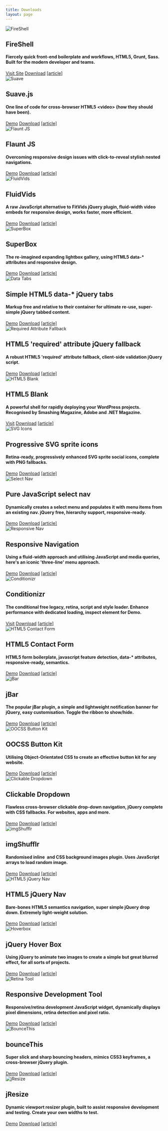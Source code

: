 ```yaml
---
title: Downloads
layout: page
---
```


<div class="download-item">
  <img src="/assets/img/downloads/fireshell.jpg" alt="FireShell">
  <div class="download-details">
    <h2>FireShell</h2>
    <h4>Fiercely quick front-end boilerplate and workflows, HTML5, Grunt, Sass. Built for the modern developer and teams.</h4>
    <a href="//getfireshell.com" onclick="_gaq.push(['_trackEvent', 'Click', 'View FireShell', 'FireShell']);">Visit Site</a>
    <a href="//github.com/toddmotto/fireshell/archive/master.zip" onclick="_gaq.push(['_trackEvent', 'Click', 'Download FireShell', 'Download FireShell']);">Download</a>
    <a href="//toddmotto.com/fireshell-fiercely-quick-front-end-boilerplate-and-workflows">[article]</a>
  </div>
</div>
<div class="download-item">
  <img src="/assets/img/downloads/suave.jpg" alt="Suave">
  <div class="download-details">
    <h2>Suave.js</h2>
    <h4>One line of code for cross-browser HTML5 &lt;video&gt; (how they should have been).</h4>
    <a href="//toddmotto.com/labs/suave" onclick="_gaq.push(['_trackEvent', 'Click', 'Demo suave', 'suave Demo']);">Demo</a>
    <a href="//github.com/toddmotto/suave/archive/master.zip" onclick="_gaq.push(['_trackEvent', 'Click', 'Download suave', 'Download suave']);">Download</a>
    <a href="//toddmotto.com/hacking-the-html5-video-element-with-suave-js">[article]</a>
  </div>
</div>
<div class="download-item">
  <img src="/assets/img/downloads/flaunt-js.jpg" alt="Flaunt JS">
  <div class="download-details">
    <h2>Flaunt JS</h2>
    <h4>Overcoming responsive design issues with click-to-reveal stylish nested navigations.</h4>
    <a href="//toddmotto.com/labs/flaunt-js" onclick="_gaq.push(['_trackEvent', 'Click', 'Demo Flaunt, 'Flaunt Demo']);">Demo</a>
    <a href="//toddmotto.com/labs/flaunt-js/flaunt-js.zip" onclick="_gaq.push(['_trackEvent', 'Click', 'Download Flaunt, 'Flaunt Download']);">Download</a>
    <a href="//toddmotto.com/flaunt-js-for-stylish-responsive-navigations-with-nested-click-to-reveal">[article]</a>
  </div>
</div>
<div class="download-item">
  <img src="/assets/img/downloads/fluidvids.jpg" alt="FluidVids">
  <div class="download-details">
    <h2>FluidVids</h2>
    <h4>A raw JavaScript alternative to FitVids jQuery plugin, fluid-width video embeds for responsive design, works faster, more efficient.</h4>
    <a href="//toddmotto.com/labs/fluidvids" onclick="_gaq.push(['_trackEvent', 'Click', 'Demo FluidVids, 'FluidVids Demo']);">Demo</a>
    <a href="//github.com/toddmotto/fluidvids/archive/master.zip" onclick="_gaq.push(['_trackEvent', 'Click', 'Download FluidVids, 'FluidVids Download']);">Download</a>
    <a href="//toddmotto.com/fluid-and-responsive-youtube-and-vimeo-videos-with-fluidvids-js">[article]</a>
  </div>
</div>
<div class="download-item">
  <img src="/assets/img/downloads/superbox.jpg" alt="SuperBox">
  <div class="download-details">
    <h2>SuperBox</h2>
    <h4>The re-imagined expanding lightbox gallery, using HTML5 data-* attributes and responsive design.</h4>
    <a href="//toddmotto.com/labs/superbox" onclick="_gaq.push(['_trackEvent', 'Click', 'Demo SuperBox, 'SuperBox Demo']);">Demo</a>
    <a href="//toddmotto.com/labs/superbox/superbox.zip" onclick="_gaq.push(['_trackEvent', 'Click', 'Download SuperBox, 'SuperBox Download']);">Download</a>
    <a href="//toddmotto.com/introducing-superbox-the-reimagined-lightbox-gallery">[article]</a>
  </div>
</div>
<div class="download-item">
  <img src="/assets/img/downloads/data-tabs.jpg" alt="Data Tabs">
  <div class="download-details">
    <h2>Simple HTML5 data-* jQuery tabs</h2>
    <h4>Markup free and relative to their container for ultimate re-use, super-simple jQuery tabbed content.</h4>
    <a href="//toddmotto.com/labs/data-tabs" onclick="_gaq.push(['_trackEvent', 'Click', 'Demo Data Tabs, 'Data Tabs Demo']);">Demo</a>
  <a href="//toddmotto.com/labs/data-tabs/data-tabs.zip" onclick="_gaq.push(['_trackEvent', 'Click', 'Download Data Tabs, 'Data Tabs Download']);">Download</a>
    <a href="//toddmotto.com/simple-html5-data-attribute-jquery-tabs-markup-free-and-relative-to-their-container-for-ultimate-reuse/">[article]</a>
  </div>
</div>
<div class="download-item">
  <img src="/assets/img/downloads/required.jpg" alt="Required Attribute Fallback">
  <div class="download-details">
    <h2>HTML5 'required' attribute jQuery fallback</h2>
    <h4>A robust HTML5 'required' attribute fallback, client-side validation jQuery script.</h4>
    <a href="//toddmotto.com/labs/required-fallback" onclick="_gaq.push(['_trackEvent', 'Click', 'Demo Required Fallback, 'Required Fallback Demo']);">Demo</a>
  <a href="//toddmotto.com/labs/required-fallback/required-fallback.zip" onclick="_gaq.push(['_trackEvent', 'Click', 'Download Required Fallback, 'Required Fallback Download']);">Download</a>
    <a href="//toddmotto.com/progressively-enhancing-html5-forms-creating-a-required-attribute-fallback-with-jquery">[article]</a>
  </div>
</div>
<div class="download-item">
  <img src="/assets/img/downloads/html5blank.jpg" alt="HTML5 Blank">
  <div class="download-details">
    <h2>HTML5 Blank</h2>
    <h4>A powerful shell for rapidly deploying your WordPress projects. Recognised by Smashing Magazine, Adobe and .NET Magazine.</h4>
    <a href="//html5blank.com" target="_blank">Visit</a>
    <a href="//github.com/toddmotto/html5blank/archive/master.zip" onclick="_gaq.push(['_trackEvent', 'Click', 'HTML5 Blank Theme Download', 'HTML5 Blank Download']);">Download</a>
    <a href="//toddmotto.com/html5-blank-rapid-wordpress-theme-development">[article]</a>
  </div>
</div>
<div class="download-item">
  <img src="/assets/img/downloads/svg-icons.jpg" alt="SVG Icons">
  <div class="download-details">
    <h2>Progressive SVG sprite icons</h2>
    <h4>Retina-ready, progressively enhanced SVG sprite social icons, complete with PNG fallbacks.</h4>
    <a href="//toddmotto.com/labs/svg-icons" onclick="_gaq.push(['_trackEvent', 'Click', 'Demo SVG Icons, 'SVG Icons Demo']);">Demo</a>
    <a href="//toddmotto.com/labs/svg-icons/svg-icons.zip" onclick="_gaq.push(['_trackEvent', 'Click', 'Download SVG Icons, 'SVG Icons Download']);">Download</a>
    <a href="//toddmotto.com/progressively-enhanced-svg-sprite-icons/">[article]</a>
  </div>
</div>
<div class="download-item">
  <img src="/assets/img/downloads/select-nav-js.jpg" alt="Select Nav">
  <div class="download-details">
    <h2>Pure JavaScript select nav</h2>
    <h4>Dynamically creates a select menu and populates it with menu items from an existing nav. jQuery free, hierarchy support, responsive-ready.</h4>
    <a href="//toddmotto.com/labs/selectnav" onclick="_gaq.push(['_trackEvent', 'Click', 'Demo Select Nav', 'Select Nav Demo']);" target="_blank">Demo</a>
    <a href="//toddmotto.com/labs/selectnav/selectnav.zip" onclick="_gaq.push(['_trackEvent', 'Click', 'Download Select Nav', 'Select Nav Download']);">Download</a>
    <a href="//toddmotto.com/creating-a-responsive-dynamic-mobile-navigation-from-pure-javascript">[article]</a>
  </div>
</div>
<div class="download-item">
  <img src="/assets/img/downloads/responsive-nav.jpg" alt="Responsive Nav">
  <div class="download-details">
    <h2>Responsive Navigation</h2>
    <h4>Using a fluid-width approach and utilising JavaScript and media queries, here's an iconic 'three-line' menu approach.</h4>
    <a href="//toddmotto.com/labs/responsive-nav" onclick="_gaq.push(['_trackEvent', 'Click', 'Demo Responsive Nav', 'Responsive Nav Demo']);" target="_blank">Demo</a>
    <a href="//toddmotto.com/labs/responsive-nav/responsive-nav.zip" onclick="_gaq.push(['_trackEvent', 'Click', 'Download Responsive Nav', 'Responsive Nav Download']);">Download</a>
    <a href="//toddmotto.com/building-an-html5-responsive-menu-with-media-queries-javascript">[article]</a>
  </div>
</div>
<div class="download-item">
  <img src="/assets/img/downloads/conditionizr.jpg" alt="Conditionizr">
  <div class="download-details">
    <h2>Conditionizr</h2>
    <h4>The conditional free legacy, retina, script and style loader. Enhance performance with dedicated loading, inspect element for Demo.</h4>
    <a href="//conditionizr.com" onclick="_gaq.push(['_trackEvent', 'Click', 'conditionizr.com', 'conditionizr.com']);">Visit</a>
    <a href="//github.com/conditionizr/conditionizr/archive/master.zip" onclick="_gaq.push(['_trackEvent', 'Click', 'Download Conditionizr', 'Conditionizr Download']);">Download</a>
    <a href="//toddmotto.com/meet-conditionizr-the-conditional-free-legacy-retina-script-and-style-loader">[article]</a>
  </div>
</div>
<div class="download-item">
  <img src="/assets/img/downloads/html5-contact.jpg" alt="HTML5 Contact Form">
  <div class="download-details">
    <h2>HTML5 Contact Form</h2>
    <h4>HTML5 form boilerplate, javascript feature detection, data-* attributes, responsive-ready, semantics.</h4>
    <a href="//toddmotto.com/labs/html5-contact-form" onclick="_gaq.push(['_trackEvent', 'Click', 'Demo HTML5 Contact Form, 'HTML5 Contact Form Demo']);">Demo</a>
    <a href="//toddmotto.com/labs/html5-contact-form/html5-contact-form.zip" onclick="_gaq.push(['_trackEvent', 'Click', 'Download HTML5 Contact Form, 'HTML5 Contact Form Download']);">Download</a>
    <a href="//toddmotto.com/creating-an-html5-responsive-ready-contact-form-with-custom-javascript-feature-detection">[article]</a>
  </div>
</div>
<div class="download-item">
  <img src="/assets/img/downloads/jbar.jpg" alt="jBar">
  <div class="download-details">
    <h2>jBar</h2>
    <h4>The popular jBar plugin, a simple and lightweight notification banner for jQuery, easy customisation. Toggle the ribbon to show/hide.</h4>
    <a href="//toddmotto.com/labs/jbar/" onclick="_gaq.push(['_trackEvent', 'Click', 'Demo jBar', 'jBar Demo']);">Demo</a>
    <a href="//toddmotto.com/labs/jbar/jbar_v2.zip" onclick="_gaq.push(['_trackEvent', 'Click', 'Download jBar', 'jBar Download']);">Download</a>
    <a href="//toddmotto.com/jbar-plugin-the-jquery-call-to-action-bar">[article]</a>
  </div>
</div>
<div class="download-item">
  <img src="/assets/img/downloads/oocss-buttons.jpg" alt="OOCSS Button Kit">
  <div class="download-details">
    <h2>OOCSS Button Kit</h2>
    <h4>Utilising Object-Orientated CSS to create an effective button kit for any website.</h4>
    <a href="//toddmotto.com/labs/oocss-buttons" onclick="_gaq.push(['_trackEvent', 'Click', 'Demo OOCSS Buttons', 'OOCSS Buttons Demo']);" target="_blank">Demo</a>
    <a href="//toddmotto.com/labs/oocss-buttons/oocss-buttons.zip" onclick="_gaq.push(['_trackEvent', 'Click', 'Download OOCSS Buttons', 'OOCSS Buttons Download']);">Download</a>
    <a href="//toddmotto.com/getting-started-with-object-orientated-css-oocss-creating-a-button-kit">[article]</a>
  </div>
</div>
<div class="download-item">
  <img src="/assets/img/downloads/clickable-dropdown.jpg" alt="Clickable Dropdown">
  <div class="download-details">
    <h2>Clickable Dropdown</h2>
    <h4>Flawless cross-browser clickable drop-down navigation, jQuery complete with CSS fallbacks. For websites, apps and more.</h4>
    <a href="//toddmotto.com/labs/clickable-dropdown/" onclick="_gaq.push(['_trackEvent', 'Click', 'Clickable Dropdown Demo', 'Clickable Dropdown Demo Button']);">Demo</a>
    <a href="//toddmotto.com/labs/clickable-dropdown/clickable-dropdown.zip" onclick="_gaq.push(['_trackEvent', 'Click', 'Clickable Dropdown Download', 'Clickable Dropdown Download Button']);">Download</a>
    <a href="//toddmotto.com/flawless-clickable-drop-down-navigation">[article]</a>
  </div>
</div>
<div class="download-item">
  <img src="/assets/img/downloads/imgshufflr.jpg" alt="imgShufflr">
  <div class="download-details">
    <h2>imgShufflr</h2>
    <h4>Randomised inline <img> and CSS background images plugin. Uses JavaScript arrays to load random image.</h4>
    <a href="//toddmotto.com/labs/imgshufflr/" onclick="_gaq.push(['_trackEvent', 'Click', 'Demo imgShufflr', 'imgShufflr Demo']);">Demo</a>
    <a href="//toddmotto.com/labs/imgshufflr/imgshufflr.zip" onclick="_gaq.push(['_trackEvent', 'Click', 'Download imgShufflr', 'imgShufflr Download']);">Download</a>
    <a href="//toddmotto.com/imgshufflr-randomised-inline-and-css-background-images-plugin">[article]</a>
  </div>
</div>
<div class="download-item">
  <img src="/assets/img/downloads/html5nav.jpg" alt="HTML5 jQuery Nav">
  <div class="download-details">
    <h2>HTML5 jQuery Nav</h2>
    <h4>Bare-bones HTML5 semantics navigation, super simple jQuery drop down. Extremely light-weight solution.</h4>
    <a href="//toddmotto.com/labs/html5-jquery-nav/" onclick="_gaq.push(['_trackEvent', 'Click', 'HTML5 jQuery Nav Demo', 'HTML5 jQuery Nav Demo Button']);">Demo</a>
    <a href="//toddmotto.com/labs/html5-jquery-nav/html5-jquery-nav.zip" onclick="_gaq.push(['_trackEvent', 'Click', 'Download HTML5 jQuery Nav', 'HTML5 jQuery Nav Download']);">Download</a>
    <a href="//toddmotto.com/html5-and-jquery-super-simple-drop-down-nav">[article]</a>
  </div>
</div>
<div class="download-item">
  <img src="/assets/img/downloads/hoverbox.jpg" alt="Hoverbox">
  <div class="download-details">
    <h2>jQuery Hover Box</h2>
    <h4>Using jQuery to animate two images to create a simple but great blurred effect, for all sorts of projects.</h4>
    <a href="//toddmotto.com/labs/hover-box/" onclick="_gaq.push(['_trackEvent', 'Click', 'jQuery Hover Box Demo', 'jQuery Hover Demo Button']);">Demo</a>
    <a href="//toddmotto.com/labs/hover-box/hover-box.zip" onclick="_gaq.push(['_trackEvent', 'Click', 'jQuery Hover Box Download', 'jQuery Hover Box Download Button']);">Download</a>
    <a href="//toddmotto.com/create-a-simple-jquery-hover-call-to-action-box">[article]</a>
  </div>
</div>
<div class="download-item">
  <img src="/assets/img/downloads/retina.jpg" alt="Retina Tool">
  <div class="download-details">
    <h2>Responsive Development Tool</h2>
    <h4>Responsive/retina development JavaScript widget, dynamically displays pixel dimensions, retina detection and pixel ratio.</h4>
    <a href="//toddmotto.com/labs/viewport-retina/" onclick="_gaq.push(['_trackEvent', 'Click', 'Demo ViewPort Resizer', 'ViewPort Resizer Demo']);">Demo</a>
    <a href="//toddmotto.com/labs/viewport-retina/viewport-retina.zip" onclick="_gaq.push(['_trackEvent', 'Click', 'Download ViewPort Resizer', 'ViewPort Resizer Download']);">Download</a>
    <a href="//toddmotto.com/viewport-dynamic-width-calculation-retina-and-pixel-ratio-javascript-widget">[article]</a>
  </div>
</div>
<div class="download-item">
  <img src="/assets/img/downloads/bounce-this.jpg" alt="BounceThis">
  <div class="download-details">
    <h2>bounceThis</h2>
    <h4>Super slick and sharp bouncing headers, mimics CSS3 keyframes, a cross-browser jQuery plugin.</h4>
    <a href="//toddmotto.com/labs/bouncethis/" onclick="_gaq.push(['_trackEvent', 'Click', 'Demo bounceThis', 'bounceThis Demo']);">Demo</a>
    <a href="//toddmotto.com/labs/bouncethis/bouncethis.zip" onclick="_gaq.push(['_trackEvent', 'Click', 'Download bounceThis', 'bounceThis Download']);">Download</a>
    <a href="//toddmotto.com/bouncethis-plugin-mimics-css3-keyframes-bouncing-header-animations">[article]</a>
  </div>
</div>
<div class="download-item">
  <img src="/assets/img/downloads/jresize.jpg" alt="jResize">
  <div class="download-details">
    <h2>jResize</h2>
    <h4>Dynamic viewport resizer plugin, built to assist responsive development and testing. Create your own widths to test.</h4>
    <a href="//toddmotto.com/labs/jresize/" onclick="_gaq.push(['_trackEvent', 'Click', 'Demo jResize', 'jResize Demo']);">Demo</a>
    <a href="//github.com/toddmotto/jResize/archive/master.zip" onclick="_gaq.push(['_trackEvent', 'Click', 'Download jResize', 'jResize Download']);">Download</a>
    <a href="//toddmotto.com/jresize-plugin-for-one-window-responsive-development">[article]</a>
  </div>
</div>
